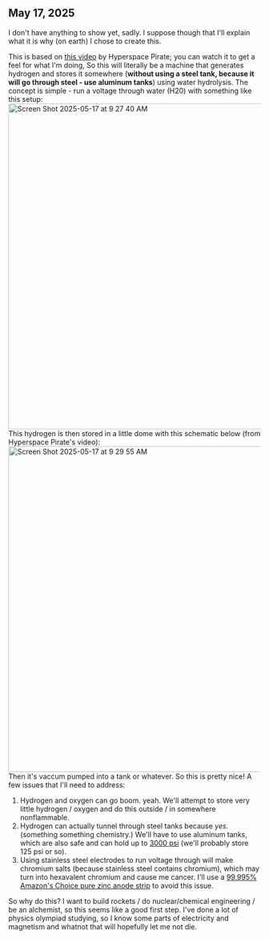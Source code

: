 ## May 17, 2025

I don't have anything to show yet, sadly. I suppose though that I'll explain what it is why (on earth) I chose to create this.

This is based on [this video](https://www.youtube.com/watch?v=oIWgzVaGn4Y) by Hyperspace Pirate; you can watch it to get a feel for what I'm doing, So this will literally be 
a machine that generates hydrogen and stores it somewhere (**without using a steel tank, because it will go through steel - use aluminum tanks**) using water hydrolysis. The concept is simple - run a voltage through water (H20)
with something like this setup:
<img width="650" alt="Screen Shot 2025-05-17 at 9 27 40 AM" src="https://github.com/user-attachments/assets/cbbf46fe-4c9d-4e21-8421-ed4dd8058b71" />
This hydrogen is then stored in a little dome with this schematic below (from Hyperspace Pirate's video):
<img width="650" alt="Screen Shot 2025-05-17 at 9 29 55 AM" src="https://github.com/user-attachments/assets/6dc84d8b-8385-4d34-8788-8b12bb6f9396" />
Then it's vaccum pumped into a tank or whatever. So this is pretty nice! A few issues that I'll need to address:

1. Hydrogen and oxygen can go boom. yeah. We'll attempt to store very little hydrogen / oxygen and do this outside / in somewhere nonflammable.
2. Hydrogen can actually tunnel through steel tanks because _yes._ (something something chemistry.) We'll have to use aluminum tanks, which are also safe and can hold up to [3000 psi](https://www.hkarmy.com/products/48ci-3000psi-aluminum-compressed-air-tank#:~:text=The%20aluminum%20tanks%20come%20with,48ci%20%2F%203000psi) (we'll probably store 125 psi or so). 
3. Using stainless steel electrodes to run voltage through will make chromium salts (because stainless steel contains chromium), which may turn into hexavalent chromium and cause me cancer. I'll use a [99.995% Amazon's Choice pure zinc anode strip](https://www.amazon.com/99-995-Electroplating-Electrode-0-04x1x6-1mmx25mmx150mm/dp/B08NG7LL36/ref=pd_ci_mcx_di_int_sccai_cn_d_sccl_2_1/135-8603975-6186000?pd_rd_w=2jsIB&content-id=amzn1.sym.751acc83-5c05-42d0-a15e-303622651e1e&pf_rd_p=751acc83-5c05-42d0-a15e-303622651e1e&pf_rd_r=ZG0VWECX1ZP9JQ52JKSD&pd_rd_wg=7LSlm&pd_rd_r=17e42c81-a2d8-41cc-9823-036c121e3d18&pd_rd_i=B08NG7LL36&psc=1) to avoid this issue.

So why do this? I want to build rockets / do nuclear/chemical engineering / be an alchemist, so this seems like a good first step. I've done a lot of physics olympiad studying, so I know some parts of electricity and magnetism and whatnot
that will hopefully let me not die.
